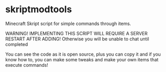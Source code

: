# skriptmodtools
Minecraft Skript script for simple commands through items.

WARNING! IMPLEMENTING THIS SCRIPT WILL REQUIRE A SERVER RESTART AFTER ADDING! Otherwise you will be unable to chat until completed

You can see the code as it is open source, plus you can copy it and if you know how to, you can make some tweaks and make your own items that execute commands!

